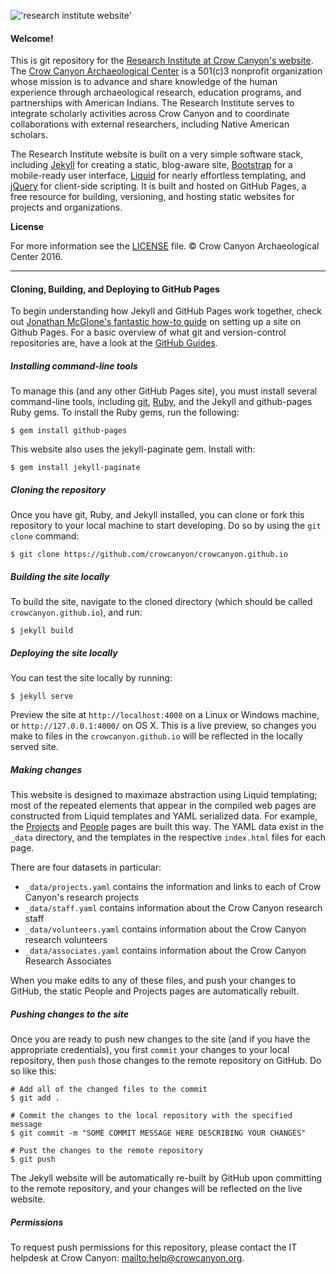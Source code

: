 
!['research institute website'](http://crowcanyon.github.io/assets/common-files/img/content/Institute_logo.svg)

#### Welcome!

This is git repository for the [Research Institute at Crow Canyon's website](http://institute-test.crowcanyon.org/). The [Crow Canyon Archaeological Center](http://www.crowcanyon.org/) is a 501(c)3 nonprofit organization whose mission is to advance and share knowledge of the human experience through archaeological research, education programs, and partnerships with American Indians. The Research Institute serves to integrate scholarly activities across Crow Canyon and to coordinate collaborations with external researchers, including Native American scholars.

The Research Institute website is built on a very simple software stack, including [Jekyll](https://jekyllrb.com/) for creating a static, blog-aware site, [Bootstrap](http://getbootstrap.com/) for a mobile-ready user interface, [Liquid](https://shopify.github.io/liquid/) for nearly effortless templating, and [jQuery](https://jquery.com/) for client-side scripting. It is built and hosted on GitHub Pages, a free resource for building, versioning, and hosting static websites for projects and organizations.

__License__

For more information see the [LICENSE](http://crowcanyon.github.io/LICENSE) file. © Crow Canyon Archaeological Center 2016.

-------
#### Cloning, Building, and Deploying to GitHub Pages

To begin understanding how Jekyll and GitHub Pages work together, check out [Jonathan McGlone's fantastic how-to guide](http://jmcglone.com/guides/github-pages/) on setting up a site on Github Pages. For a basic overview of what git and version-control repositories are, have a look at the [GitHub Guides](https://guides.github.com/).

##### Installing command-line tools
To manage this (and any other GitHub Pages site), you must install several command-line tools, including [git](https://git-scm.com/), [Ruby](https://www.ruby-lang.org/en/), and the Jekyll and github-pages Ruby gems. To install the Ruby gems, run the following:

```
$ gem install github-pages

```

This website also uses the jekyll-paginate gem. Install with:

```
$ gem install jekyll-paginate

```

##### Cloning the repository
Once you have git, Ruby, and Jekyll installed, you can clone or fork this repository to your local machine to start developing. Do so by using the  `git clone` command:

```
$ git clone https://github.com/crowcanyon/crowcanyon.github.io

```

##### Building the site locally
To build the site, navigate to the cloned directory (which should be called `crowcanyon.github.io`), and run:

```
$ jekyll build

```

##### Deploying the site locally
You can test the site locally by running:
```
$ jekyll serve

```
Preview the site at `http://localhost:4000` on a Linux or Windows machine, or `http://127.0.0.1:4000/` on OS X. This is a live preview, so changes you make to files in the `crowcanyon.github.io` will be reflected in the locally served site.

##### Making changes
This website is designed to maximaze abstraction using Liquid templating; most of the repeated elements that appear in the compiled web pages are constructed from Liquid templates and YAML serialized data. For example, the [Projects](http://crowcanyon.github.io/Projects/) and [People](http://crowcanyon.github.io/Projects/) pages are built this way. The YAML data exist in the `_data` directory, and the templates in the respective `index.html` files for each page.

There are four datasets in particular:
- `_data/projects.yaml` contains the information and links to each of Crow Canyon's research projects
- `_data/staff.yaml` contains information about the Crow Canyon research staff
- `_data/volunteers.yaml` contains information about the Crow Canyon research volunteers
- `_data/associates.yaml` contains information about the Crow Canyon Research Associates

When you make edits to any of these files, and push your changes to GitHub, the static People and Projects pages are automatically rebuilt.

##### Pushing changes to the site
Once you are ready to push new changes to the site (and if you have the appropriate credentials), you first `commit` your changes to your local repository, then `push` those changes to the remote repository on GitHub. Do so like this:

```
# Add all of the changed files to the commit
$ git add .

# Commit the changes to the local repository with the specified message
$ git commit -m "SOME COMMIT MESSAGE HERE DESCRIBING YOUR CHANGES"

# Pust the changes to the remote repository
$ git push

```

The Jekyll website will be automatically re-built by GitHub upon committing to the remote repository, and your changes will be reflected on the live website.

##### Permissions
To request push permissions for this repository, please contact the IT helpdesk at Crow Canyon: [mailto:help@crowcanyon.org](help@crowcanyon.org).

